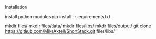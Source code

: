 Installation

install python modules
pip install -r requirements.txt

mkdir files/
mkdir files/data/
mkdir files/libs/
mkdir files/output/
git clone https://github.com/MikeAxtell/ShortStack.git files/libs/